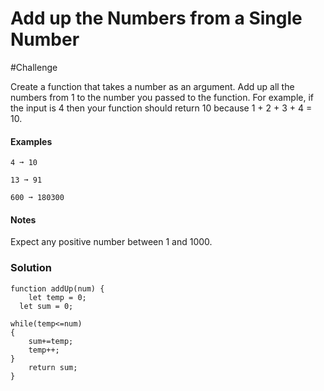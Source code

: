 # Add up the Numbers from a Single Number

#Challenge 

Create a function that takes a number as an argument. Add up all the numbers from 1 to the number you passed to the function. For example, if the input is 4 then your function should return 10 because 1 + 2 + 3 + 4 = 10.

#### Examples
```
4 ➞ 10

13 ➞ 91

600 ➞ 180300
```

#### Notes

Expect any positive number between 1 and 1000.

### Solution
```
function addUp(num) {
	let temp = 0;
  let sum = 0;

while(temp<=num)
{
    sum+=temp;
    temp++;
}
	return sum;
}
```